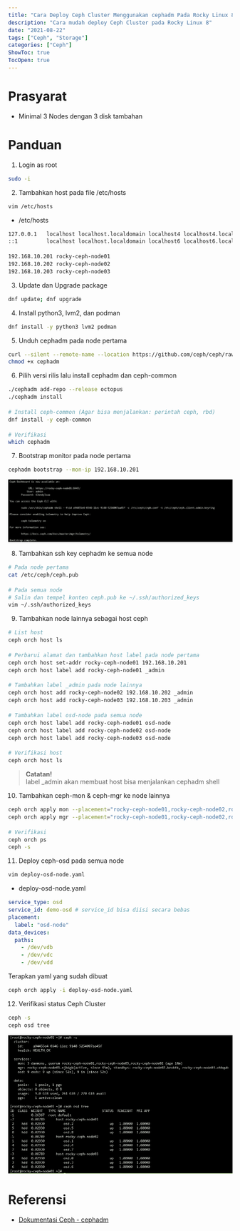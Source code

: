 ```yaml
---
title: "Cara Deploy Ceph Cluster Menggunakan cephadm Pada Rocky Linux 8"
description: "Cara mudah deploy Ceph Cluster pada Rocky Linux 8"
date: "2021-08-22"
tags: ["Ceph", "Storage"]
categories: ["Ceph"]
ShowToc: true
TocOpen: true
---
```


# Prasyarat 
- Minimal 3 Nodes dengan 3 disk tambahan

# Panduan
1. Login as root
```bash
sudo -i
```

2. Tambahkan host pada file /etc/hosts
```bash
vim /etc/hosts
```

* /etc/hosts
```bash
127.0.0.1   localhost localhost.localdomain localhost4 localhost4.localdomain4
::1         localhost localhost.localdomain localhost6 localhost6.localdomain6

192.168.10.201 rocky-ceph-node01
192.168.10.202 rocky-ceph-node02
192.168.10.203 rocky-ceph-node03
```

3. Update dan Upgrade package
```bash
dnf update; dnf upgrade
```

4. Install python3, lvm2, dan podman
```bash
dnf install -y python3 lvm2 podman
```

5. Unduh cephadm pada node pertama
```bash
curl --silent --remote-name --location https://github.com/ceph/ceph/raw/pacific/src/cephadm/cephadm
chmod +x cephadm
```

6. Pilih versi rilis lalu install cephadm dan ceph-common
```bash
./cephadm add-repo --release octopus
./cephadm install

# Install ceph-common (Agar bisa menjalankan: perintah ceph, rbd)
dnf install -y ceph-common

# Verifikasi
which cephadm
```

7. Bootstrap monitor pada node pertama
```bash
cephadm bootstrap --mon-ip 192.168.10.201
```

![](/images/cephadm-bootstrap-complete.png)

8. Tambahkan ssh key cephadm ke semua node
```bash
# Pada node pertama
cat /etc/ceph/ceph.pub

# Pada semua node
# Salin dan tempel konten ceph.pub ke ~/.ssh/authorized_keys
vim ~/.ssh/authorized_keys
```

9. Tambahkan node lainnya sebagai host ceph
```bash
# List host
ceph orch host ls

# Perbarui alamat dan tambahkan host label pada node pertama
ceph orch host set-addr rocky-ceph-node01 192.168.10.201
ceph orch host label add rocky-ceph-node01 _admin

# Tambahkan label _admin pada node lainnya
ceph orch host add rocky-ceph-node02 192.168.10.202 _admin
ceph orch host add rocky-ceph-node03 192.168.10.203 _admin

# Tambahkan label osd-node pada semua node
ceph orch host label add rocky-ceph-node01 osd-node
ceph orch host label add rocky-ceph-node02 osd-node
ceph orch host label add rocky-ceph-node03 osd-node

# Verifikasi host
ceph orch host ls
```

> **Catatan!**  
> label _admin akan membuat host bisa menjalankan cephadm shell

10. Tambahkan ceph-mon & ceph-mgr ke node lainnya
```bash
ceph orch apply mon --placement="rocky-ceph-node01,rocky-ceph-node02,rocky-ceph-node03"
ceph orch apply mgr --placement="rocky-ceph-node01,rocky-ceph-node02,rocky-ceph-node03"

# Verifikasi
ceph orch ps
ceph -s 
```

11. Deploy ceph-osd pada semua node
```bash
vim deploy-osd-node.yaml
```

* deploy-osd-node.yaml
```yaml
service_type: osd
service_id: demo-osd # service_id bisa diisi secara bebas
placement:
  label: "osd-node"
data_devices:
  paths:
    - /dev/vdb
    - /dev/vdc
    - /dev/vdd
```

Terapkan yaml yang sudah dibuat
```bash
ceph orch apply -i deploy-osd-node.yaml
```

12. Verifikasi status Ceph Cluster
```bash
ceph -s
ceph osd tree
```
![](/images/cephadm-deploy-osd-complete.png)

# Referensi
- [Dokumentasi Ceph - cephadm](https://docs.ceph.com/en/latest/cephadm/install/)
